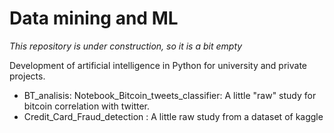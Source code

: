 # Data mining and ML
*This repository is under construction, so it is a bit empty*

Development of artificial intelligence in Python for university and private projects. 


- BT_analisis: Notebook_Bitcoin_tweets_classifier: A little "raw" study for bitcoin correlation with twitter.
- Credit_Card_Fraud_detection : A little raw study from a dataset of kaggle
